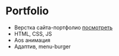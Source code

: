 # Portfolio

- Верстка сайта-портфолио [посмотреть](https://poluninmaxsim.github.io/Portfolio/)
- HTML, CSS, JS
- Aos анимация
- Адаптив, menu-burger
